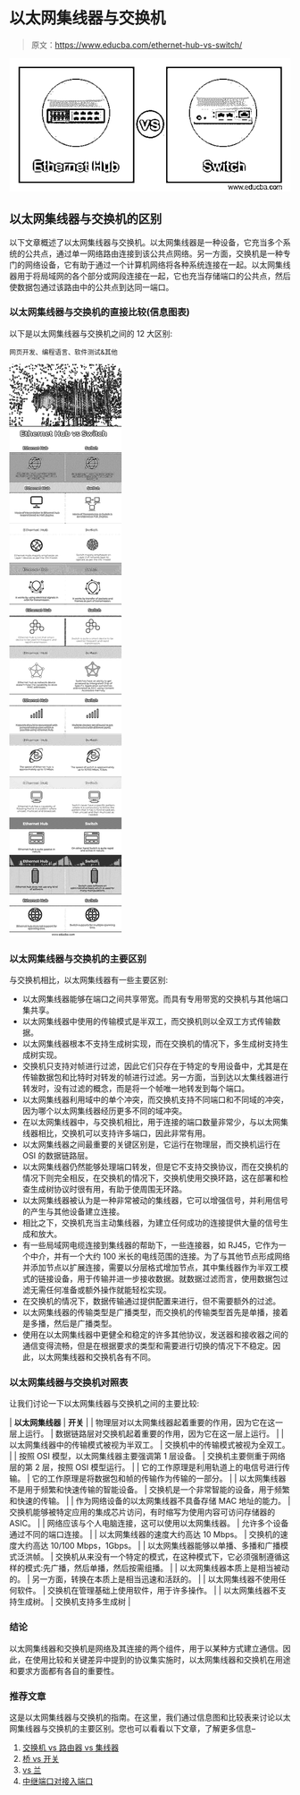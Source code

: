 # 以太网集线器与交换机

> 原文：<https://www.educba.com/ethernet-hub-vs-switch/>

![Ethernet Hub vs Switch](img/3ddf471142b1731fb12f1fa87f453d39.png)



## 以太网集线器与交换机的区别

以下文章概述了以太网集线器与交换机。以太网集线器是一种设备，它充当多个系统的公共点，通过单一网络路由连接到该公共点网络。另一方面，交换机是一种专门的网络设备，它有助于通过一个计算机网络将各种系统连接在一起。以太网集线器用于将局域网的各个部分或网段连接在一起，它也充当存储端口的公共点，然后使数据包通过该路由中的公共点到达同一端口。

### 以太网集线器与交换机的直接比较(信息图表)

以下是以太网集线器与交换机之间的 12 大区别:

<small>网页开发、编程语言、软件测试&其他</small>

![Ethernet-Hub-vs-Switch-info](img/4210d44bee0916a178578151514e8f91.png)



### 以太网集线器与交换机的主要区别

与交换机相比，以太网集线器有一些主要区别:

*   以太网集线器能够在端口之间共享带宽。而具有专用带宽的交换机与其他端口集共享。
*   以太网集线器中使用的传输模式是半双工，而交换机则以全双工方式传输数据。
*   以太网集线器根本不支持生成树实现，而在交换机的情况下，多生成树支持生成树实现。
*   交换机只支持对帧进行过滤，因此它们只存在于特定的专用设备中，尤其是在传输数据包和比特时对转发的帧进行过滤。另一方面，当到达以太集线器进行转发时，没有过滤的概念，而是将一个帧唯一地转发到每个端口。
*   以太网集线器利用域中的单个冲突，而交换机支持不同端口和不同域的冲突，因为哪个以太网集线器经历更多不同的域冲突。
*   在以太网集线器中，与交换机相比，用于连接的端口数量非常少，与以太网集线器相比，交换机可以支持许多端口，因此非常有用。
*   以太网集线器之间最重要的关键区别是，它运行在物理层，而交换机运行在 OSI 的数据链路层。
*   以太网集线器仍然能够处理端口转发，但是它不支持交换协议，而在交换机的情况下则完全相反，在交换机的情况下，交换机使用交换环路，这在部署和检查生成树协议时很有用，有助于使周围无环路。
*   以太网集线器被认为是一种非常被动的集线器，它可以增强信号，并利用信号的产生与其他设备建立连接。
*   相比之下，交换机充当主动集线器，为建立任何成功的连接提供大量的信号生成和放大。
*   有一些局域网电缆连接到集线器的帮助下，一些连接器，如 RJ45，它作为一个中介，并有一个大约 100 米长的电线范围的连接。为了与其他节点形成网络并添加节点以扩展连接，需要以分层格式增加节点，其中集线器作为半双工模式的链接设备，用于传输并进一步接收数据。就数据过滤而言，使用数据包过滤无需任何准备或额外操作就能轻松实现。
*   在交换机的情况下，数据传输通过提供配置来进行，但不需要额外的过滤。
*   以太网集线器的传输类型是广播类型，而交换机的传输类型首先是单播，接着是多播，然后是广播类型。
*   使用在以太网集线器中更健全和稳定的许多其他协议，发送器和接收器之间的通信变得流畅，但是在根据要求的类型和需要进行切换的情况下不稳定。因此，以太网集线器和交换机各有不同。

### 以太网集线器与交换机对照表

让我们讨论一下以太网集线器与交换机之间的主要比较:

| **以太网集线器** | **开关** |
| 物理层对以太网集线器起着重要的作用，因为它在这一层上运行。 | 数据链路层对交换机起着重要的作用，因为它在这一层上运行。 |
| 以太网集线器中的传输模式被视为半双工。 | 交换机中的传输模式被视为全双工。 |
| 按照 OSI 模型，以太网集线器主要强调第 1 层设备。 | 交换机主要侧重于网络层的第 2 层，按照 OSI 模型运行。 |
| 它的工作原理是利用轨道上的电信号进行传输。 | 它的工作原理是将数据包和帧的传输作为传输的一部分。 |
| 以太网集线器不是用于频繁和快速传输的智能设备。 | 交换机是一个非常智能的设备，用于频繁和快速的传输。 |
| 作为网络设备的以太网集线器不具备存储 MAC 地址的能力。 | 交换机能够被特定应用的集成芯片访问，有时缩写为使用内容可访问存储器的 ASIC。 |
| 网络应该与个人电脑连接，这可以使用以太网集线器。 | 允许多个设备通过不同的端口连接。 |
| 以太网集线器的速度大约高达 10 Mbps。 | 交换机的速度大约高达 10/100 Mbps，1Gbps。 |
| 以太网集线器能够以单播、多播和广播模式泛洪帧。 | 交换机从来没有一个特定的模式，在这种模式下，它必须强制遵循这样的模式:先广播，然后单播，然后按需组播。 |
| 以太网集线器本质上是相当被动的。 | 另一方面，转换在本质上是相当迅速和活跃的。 |
| 以太网集线器不使用任何软件。 | 交换机在管理基础上使用软件，用于许多操作。 |
| 以太网集线器不支持生成树。 | 交换机支持多生成树 |

### 结论

以太网集线器和交换机是网络及其连接的两个组件，用于以某种方式建立通信。因此，在使用比较和关键差异中提到的协议集实施时，以太网集线器和交换机在用途和要求方面都有各自的重要性。

### 推荐文章

这是以太网集线器与交换机的指南。在这里，我们通过信息图和比较表来讨论以太网集线器与交换机的主要区别。您也可以看看以下文章，了解更多信息–

1.  [交换机 vs 路由器 vs 集线器](https://www.educba.com/switch-vs-router-vs-hub/)
2.  [桥 vs 开关](https://www.educba.com/bridge-vs-switch/)
3.  [vs 兰](https://www.educba.com/vlan-vs-lan/)
4.  [中继端口对接入端口](https://www.educba.com/trunk-port-vs-access-port/)





